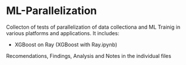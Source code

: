 # ML-Parallelization

Collecton of tests of parallelization of data collectiona and ML Trainig in various platforms and applications. It includes:
  - XGBoost on Ray (XGBoost with Ray.ipynb)

Recomendations, Findings, Analysis and Notes in the individual files
